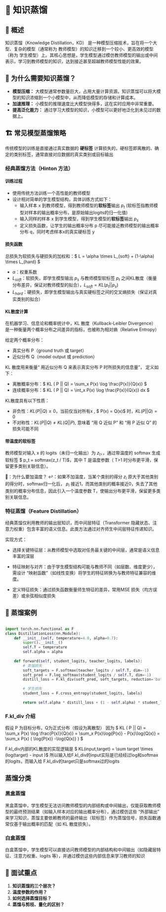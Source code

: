 # 🫗 知识蒸馏

## 🎯 概述

知识蒸馏（Knowledge Distillation，KD） 是一种模型压缩技术，旨在将一个大型、复杂的模型（通常称为 教师模型）的知识迁移到一个较小、更高效的模型（称为 学生模型）上。其核心思想是，学生模型通过模仿教师模型的输出或中间表示，学习到教师模型的知识，达到接近甚至超越教师模型性能的效果。

## 🤔 为什么需要知识蒸馏？

- **模型压缩：** 大模型通常参数量巨大，占用大量计算资源。知识蒸馏可以将大模型的知识浓缩到一个小模型中，从而降低模型的存储和计算成本。
- **加速推理：** 小模型的推理速度比大模型快得多，这在实时应用中非常重要。
- **提高泛化能力：** 通过学习大模型的知识，小模型可以更好地泛化到未见过的数据上。


## 🏗️ 常见模型蒸馏策略

传统模型的训练是直接通过真实数据的 **硬标签** 计算损失的，硬标签即离散的、确定的类别标签，通常直接对应数据的真实类别或目标输出


### 经典蒸馏方法（Hinton 方法）

#### 训练过程

- 使用传统方法训练一个高性能的教师模型
- 设计相对简单的学生模型结构，具体训练方式如下：
  - 输入样本 x 到教师模型，得到教师模型的**软标签**输出 $p_t$ (软标签指教师模型对样本的输出概率分布，是原始输出logits的归一化值)
  - 输入同样的样本 x 到学生模型，得到学生模型的**软标签**输出 $p_s$
  - 定义损失函数，让学生的输出概率分布 p 尽可能接近教师模型的输出概率分布 q，同时考虑样本x的真实硬标签 y

#### 损失函数

总损失为软损失与硬损失的加权和：$ L = \alpha \times L_{soft} + (1-\alpha) \times L_{hard} $
- $\alpha$：权重系数
- $L_{soft}$：软损失，即学生模型输出 $p_s$ 与教师模型软标签 $p_t$ 之间KL散度（衡量分布差异，保证对教师模型的拟合），$L_{soft} = KL( p_t || p_s)$
- $L_{hard}$：硬损失，即学生模型输出与真实硬标签之间的交叉熵损失（保证对真实类别的拟合）

#### KL散度计算
在机器学习、信息论和概率统计中，KL 散度（Kullback-Leibler Divergence） 是一种衡量两个概率分布之间差异的指标，也被称为相对熵（Relative Entropy）

给定两个概率分布：
- 真实分布 P（ground truth 或 target）
- 近似分布 Q（model output 或 prediction）

KL 散度用来衡量“ 用近似分布 Q 来表示真实分布 P 时所损失的信息量”， 定义如下：

-   离散概率分布：$ KL ( P || Q) = \sum_x P(x) \log \frac{P(x)}{Q(x)} $
-   连续概率分布：$ KL ( P || Q) = \int_x P(x) \log \frac{P(x)}{Q(x)} dx $

KL散度具有以下性质：
-   非负性：$KL(P||Q) \geq 0$，当前仅当对所有x , $ P(x) = Q(x)$ 时，$KL(P||Q) = 0$
-   不对称性：$KL(P||Q) \neq KL(Q||P)$, 意味着 “用 Q 近似 P” 和 “用  P 近似 Q” 的损失可能不同

#### 带温度的软标签

教师模型对输入 x 的 logits（未归一化输出）为 $z_t$，，通过带温度的 softmax 生成软标签 $ p_t = softmax(z_t / T)$，其中 T 是温度参数（ T>1 时分布更平滑，保留更多类别关联信息）。

🤔：为什么要加温度？
↩️：如果不加温度，当某个类别的得分 $z_i$ 原大于其他类别的得分时，softmax归一化后， $p_i$ 接近1，而其他类别的概率接近0，失去了其他类别的概率分布信息，因此引入一个温度参数 T，使输出分布更平滑，保留更多类别关联信息。


### 特征蒸馏（Feature Distillation）
经典蒸馏仅利用教师的输出层知识，而中间层特征（Transformer 隐藏状态、注意力权重）包含丰富的语义信息。此类方法通过对齐师生中间层特征传递知识。

实现方式：

- 选择关键特征层：从教师模型中选取对任务最关键的中间层，通常是语义信息丰富的深层

- 特征映射与对齐：由于学生模型结构可能与教师不同（如层数、维度更少），需设计 “映射函数”（如线性变换）将学生的特征转换为与教师特征兼容的维度。

- 定义特征损失：通过损失函数衡量师生特征的差异，常用MSE 损失（均方误差）或余弦相似度损失


## 🎯 蒸馏案例

```python

import torch.nn.functional as F
class DistillationLoss(nn.Module):
    def __init__(self, temperature=4.0, alpha=0.7):
        super().__init__()
        self.T = temperature
        self.alpha = alpha
        
    def forward(self, student_logits, teacher_logits, labels):
        # 蒸馏损失
        soft_targets = F.softmax(teacher_logits / self.T, dim=-1)
        soft_pred = F.log_softmax(student_logits / self.T, dim=-1)
        distill_loss = F.kl_div(soft_pred, soft_targets, reduction='batchmean') * (self.T ** 2)
        
        # 学生损失
        student_loss = F.cross_entropy(student_logits, labels)
        
        return self.alpha * distill_loss + (1 - self.alpha) * student_loss
```
### F.kl_div 介绍
假设 P 为目标分布，Q为正式分布（假设为离散型）
因为 $  KL ( P || Q)  = \sum_x P(x) \log \frac{P(x)}{Q(x)} = \sum_x P(x)\log{P(x)} -  P(x)\log{Q(x)} = \sum_x P(x) ( \log{P(x)} -\log{Q(x)} ) $ 

F.kl_div内部的KL散度的实现逻辑是 $  KL(input,target) = \sum target \times (log(target) - input )$
所以输入给F.kl_div的input实际是已经经过log和softmax的logits，而输入给 F.kl_div的target只是softmax过的logits

## 蒸馏分类
### 黑盒蒸馏
黑盒蒸馏中，学生模型无法访问教师模型的内部结构或中间输出，仅能获取教师模型的最终预测结果（如输入样本对应的输出概率分布），通过模仿这些 “外部输出” 来学习知识，蒸馏主要依赖教师的最终输出（软标签）作为蒸馏信号，损失函数通常仅基于输出概率的匹配（如 KL 散度损失）。

### 白盒蒸馏
白盒蒸馏中，学生模型可以直接访问教师模型的内部结构和中间输出（如隐藏层特征、注意力权重、logits 等），并通过模仿这些内部信息来学习教师的知识

## 🎯 面试重点
1. **知识蒸馏的三个层次？**
2. **温度参数的作用？**
3. **如何选择蒸馏目标？**
4. **蒸馏与剪枝、量化的区别？**